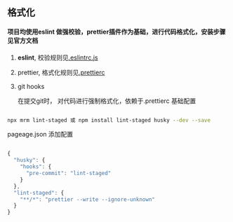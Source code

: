 ## 格式化

#### 项目均使用eslint 做强校验，prettier插件作为基础，进行代码格式化，安装步骤见官方文档

1. <b>eslint</b>, 校验规则见[.eslintrc.js](/eslintrc.js)

2. prettier, 格式化规则见[.prettierc](/.prettierc)

3. git hooks

    在提交git时， 对代码进行强制格式化，依赖于.prettierc 基础配置

```bash

npx mrm lint-staged 或 npm install lint-staged husky --dev --save

```
pageage.json 添加配置

```js

{
  "husky": {
    "hooks": {
      "pre-commit": "lint-staged"
    }
  },
  "lint-staged": {
    "**/*": "prettier --write --ignore-unknown"
  }
}


```




